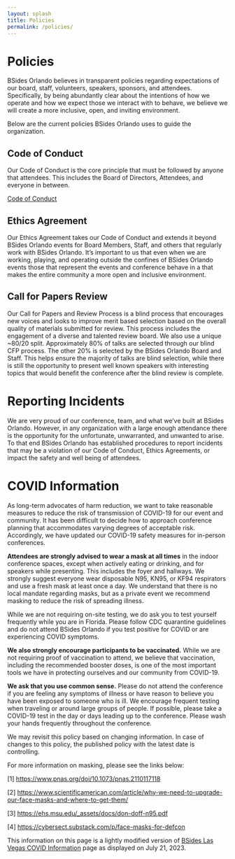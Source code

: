 ```yaml
---
layout: splash
title: Policies
permalink: /policies/
---
```

# Policies
BSides Orlando believes in transparent policies regarding expectations of our board, staff, volunteers, speakers, sponsors, and attendees. Specifically, by being abundantly clear about the intentions of how we operate and how we expect those we interact with to behave, we believe we will create a more inclusive, open, and inviting environment.

Below are the current policies BSides Orlando uses to guide the organization.

## Code of Conduct
Our Code of Conduct is the core principle that must be followed by anyone that attendees. This includes the Board of Directors, Attendees, and everyone in between.

<a href="{{ site.baseurl }}/code-of-conduct/">Code of Conduct</a>

## Ethics Agreement
Our Ethics Agreement takes our Code of Conduct and extends it beyond BSides Orlando events for Board Members, Staff, and others that regularly work with BSides Orlando. It’s important to us that even when we are working, playing, and operating outside the confines of BSides Orlando events those that represent the events and conference behave in a that makes the entire community a more open and inclusive environment.

## Call for Papers Review
Our Call for Papers and Review Process is a blind process that encourages new voices and looks to improve merit based selection based on the overall quality of materials submitted for review. This process includes the engagement of a diverse and talented review board. We also use a unique ~80/20 split. Approximately 80% of talks are selected through our blind CFP process. The other 20% is selected by the BSides Orlando Board and Staff. This helps ensure the majority of talks are blind selection, while there is still the opportunity to present well known speakers with interesting topics that would benefit the conference after the blind review is complete.

# Reporting Incidents
We are very proud of our conference, team, and what we’ve built at BSides Orlando. However, in any organization with a large enough attendance there is the opportunity for the unfortunate, unwarranted, and unwanted to arise. To that end BSides Orlando has established procedures to report incidents that may be a violation of our Code of Conduct, Ethics Agreements, or impact the safety and well being of attendees.

# COVID Information
As long-term advocates of harm reduction, we want to take reasonable measures to reduce the risk of transmission of COVID-19 for our event and community. It has been difficult to decide how to approach conference planning that accommodates varying degrees of acceptable risk. Accordingly, we have updated our COVID-19 safety measures for in-person conferences.

<b>Attendees are strongly advised to wear a mask at all times</b> in the indoor conference spaces, except when actively eating or drinking, and for speakers while presenting. This includes the foyer and hallways. We strongly suggest everyone wear disposable N95, KN95, or KF94 respirators and use a fresh mask at least once a day. We understand that there is no local mandate regarding masks, but as a private event we recommend masking to reduce the risk of spreading illness. 

While we are not requiring on-site testing, we do ask you to test yourself frequently while you are in Florida. Please follow CDC quarantine guidelines and do not attend BSides Orlando if you test positive for COVID or are experiencing COVID symptoms.

<b>We also strongly encourage participants to be vaccinated.</b> While we are not requiring proof of vaccination to attend, we believe that vaccination, including the recommended booster doses, is one of the most important tools we have in protecting ourselves and our community from COVID-19.

<b>We ask that you use common sense.</b> Please do not attend the conference if you are feeling any symptoms of illness or have reason to believe you have been exposed to someone who is ill. We encourage frequent testing when traveling or around large groups of people. If possible, please take a COVID-19 test in the day or days leading up to the conference. Please wash your hands frequently throughout the conference.

We may revisit this policy based on changing information. In case of changes to this policy, the published policy with the latest date is controlling.

For more information on masking, please see the links below:


<p>
[1] <a href="https://www.pnas.org/doi/10.1073/pnas.2110117118"> https://www.pnas.org/doi/10.1073/pnas.2110117118</a>
</p>

<p>
[2] <a href="https://www.scientificamerican.com/article/why-we-need-to-upgrade-our-face-masks-and-where-to-get-them/"> https://www.scientificamerican.com/article/why-we-need-to-upgrade-our-face-masks-and-where-to-get-them/</a>
</p>

<p>
[3] <a href="https://ehs.msu.edu/_assets/docs/don-doff-n95.pdf"> https://ehs.msu.edu/_assets/docs/don-doff-n95.pdf</a>
</p>

<p>
[4] <a href="https://cybersect.substack.com/p/face-masks-for-defcon"> https://cybersect.substack.com/p/face-masks-for-defcon</a>
</p>

This information on this page is a lightly modified version of <a href="https://bsideslv.org/covid">BSides Las Vegas COVID Information</a> page as displayed on July 21, 2023.
